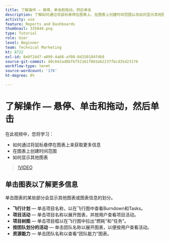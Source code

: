 ```yaml
---
title: 了解操作 — 悬停、单击和拖动，然后单击
description: 了解如何通过将鼠标悬停在图表上、在图表上创建时间范围以及如何显示其他图表(全部位于 [!DNL  Workfront].
activity: use
feature: Reports and Dashboards
thumbnail: 335044.png
type: Tutorial
role: User
level: Beginner
team: Technical Marketing
kt: 8722
exl-id: 8e0f24d7-a099-4a08-af08-8d150104fdb9
source-git-commit: d0c842ad8bf6f52161f003a62237fbcd35d23176
workflow-type: tm+mt
source-wordcount: '176'
ht-degree: 0%

---
```


# 了解操作 — 悬停、单击和拖动，然后单击

在此视频中，您将学习：

* 如何通过将鼠标悬停在图表上来获取更多信息
* 在图表上创建时间范围
* 如何显示其他图表

>[!VIDEO](https://video.tv.adobe.com/v/335044/?quality=12)

## 单击图表以了解更多信息

单击图表的某些部分会显示其他图表或图表信息的划分。

* **飞行计划** — 单击项目名称，以在飞行图中查看Burndown和Tasks。
* **项目活动** — 单击项目名称以展开图表，并按用户查看项目活动。
* **项目树图** — 单击项目框以在飞行图中拉出“燃耗”和“任务”。
* **按团队划分的活动** — 单击团队名称以展开图表，以便按用户查看活动。
* **资源能力** — 单击团队名称以查看“团队能力”图表。
